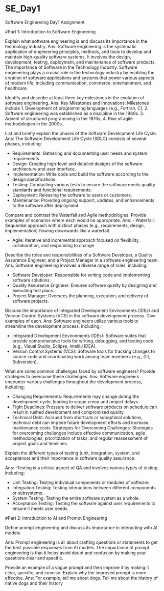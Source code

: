 # SE_Day1
Software Engineering Day1 Assignment

#Part 1: Introduction to Software Engineering

Explain what software engineering is and discuss its importance in the technology industry.
Ans: Software engineering is the systematic application of engineering principles, methods, and tools to develop and maintain high-quality software systems. It involves the design, development, testing, deployment, and maintenance of software products.
The importance of Software in the Technology Industry.
Software engineering plays a crucial role in the technology industry by enabling the creation of software applications and systems that power various aspects of modern life, including communication, commerce, entertainment, and healthcare.
 

Identify and describe at least three key milestones in the evolution of software engineering.
Ans: Key Milestones and Innovations: Milestones include 1. Development of programming languages (e.g., Fortran, C), 2. Software engineering was established as a discipline in the 1960s. 3. Advent of structured programming in the 1970s, 4. Rise of agile methodologies in the 2000s.

List and briefly explain the phases of the Software Development Life Cycle.
Ans: The Software Development Life Cycle (SDLC) consists of several phases, including:
  - Requirements: Gathering and documenting user needs and system requirements.
  - Design: Creating high-level and detailed designs of the software architecture and user interface.
  - Implementation: Write code and build the software according to the design specifications.
  - Testing: Conducting various tests to ensure the software meets quality standards and functional requirements.
  - Deployment: Releasing the software to users or customers.
  - Maintenance: Providing ongoing support, updates, and enhancements to the software after deployment.


Compare and contrast the Waterfall and Agile methodologies. Provide examples of scenarios where each would be appropriate.
Ans:  - Waterfall: Sequential approach with distinct phases (e.g., requirements, design, implementation) flowing downwards like a waterfall.
  - Agile: Iterative and incremental approach focused on flexibility, collaboration, and responding to change


Describe the roles and responsibilities of a Software Developer, a Quality Assurance Engineer, and a Project Manager in a software engineering team.
Ans: Software engineering involves a diverse range of roles, including:
  - Software Developer: Responsible for writing code and implementing software solutions.
  - Quality Assurance Engineer: Ensures software quality by designing and executing test plans.
  - Project Manager: Oversees the planning, execution, and delivery of software projects.


Discuss the importance of Integrated Development Environments (IDEs) and Version Control Systems (VCS) in the software development process. Give examples of each.
Ans: Software engineers utilize various tools to streamline the development process, including:
  - Integrated Development Environments (IDEs): Software suites that provide comprehensive tools for writing, debugging, and testing code (e.g., Visual Studio, Eclipse, IntelliJ IDEA).
  - Version Control Systems (VCS): Software tools for tracking changes to source code and coordinating work among team members (e.g., Git, Subversion).


What are some common challenges faced by software engineers? Provide strategies to overcome these challenges.
Ans: Software engineers encounter various challenges throughout the development process, including:
  - Changing Requirements: Requirements may change during the development cycle, leading to scope creep and project delays.
  - Tight Deadlines: Pressure to deliver software products on schedule can result in rushed development and compromised quality.
  - Technical Debt: Accrued from shortcuts or suboptimal solutions, technical debt can impede future development efforts and increase maintenance costs.
Strategies for Overcoming Challenges: Strategies for overcoming challenges include effective communication, agile methodologies, prioritization of tasks, and regular reassessment of project goals and timelines.


Explain the different types of testing (unit, integration, system, and acceptance) and their importance in software quality assurance.

Ans: -Testing is a critical aspect of QA and involves various types of testing, including:
  - Unit Testing: Testing individual components or modules of software.
  - Integration Testing: Testing interactions between different components or subsystems.
  - System Testing: Testing the entire software system as a whole.
  - Acceptance Testing: Testing the software against user requirements to ensure it meets user needs.

#Part 2: Introduction to AI and Prompt Engineering


Define prompt engineering and discuss its importance in interacting with AI models.

Ans: Prompt engineering is all about crafting questions or statements to get the best possible responses from AI models.
The importance of prompt engineering is that it helps avoid doubt and confusion by making your questions clear and specific.

Provide an example of a vague prompt and then improve it by making it clear, specific, and concise. Explain why the improved prompt is more effective.
Ans: For example, tell me about dogs.
Tell me about the history of native dogs and their history


